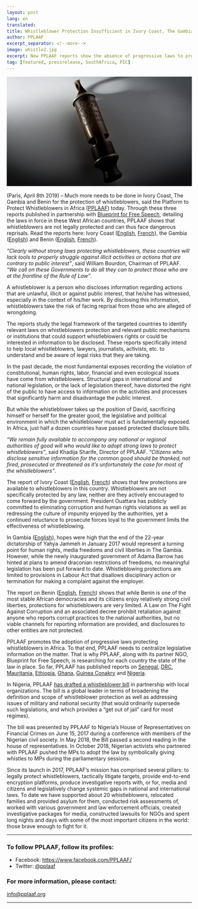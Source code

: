 ```yaml
---
layout: post
lang: en
translated:
title: Whistleblower Protection Insufficient in Ivory Coast, The Gambia and Benin
author: PPLAAF
excerpt_separator: <!--more-->
image: whistle2.jpg
excerpt: New PPLAAF reports show the absence of progressive laws to protect whistleblowers
tag: [featured, pressrelease, SouthAfrica, PIC]
---
```


<img class="img-responsive img-post center-block" src="/assets/images/posts/whistle2.jpg"> 

(Paris, April 8th 2019) – Much more needs to be done in Ivory Coast, The Gambia and Benin for the protection of whistleblowers, said the Platform to Protect Whistleblowers in Africa ([PPLAAF](https://pplaaf.org/)) today. Through these three reports published in partnership with [Blueprint for Free Speech](https://blueprintforfreespeech.net), detailing the laws in force in these West African countries, PPLAAF shows that whistleblowers are not legally protected and can thus face dangerous reprisals. Read the reports here:  Ivory Coast ([English](https://pplaaf.org/country/cotedivoire.html), [French](https://pplaaf.org/fr/country/cotedivoire.html)), the Gambia ([English](https://pplaaf.org/country/gambia.html)) and Benin ([English](https://pplaaf.org/country/benin.html), [French](https://pplaaf.org/fr/country/benin.html)).

_“Clearly without strong laws protecting whistleblowers, these countries will lack tools to properly struggle against illicit activities or actions that are contrary to public interest”_, said William Bourdon, Chairman of PPLAAF. _“We call on these Governments to do all they can to protect those who are at the frontline of the Rule of Law”_. 

A whistleblower is a person who discloses information regarding actions that are unlawful, illicit or against public interest, that he/she has witnessed, especially in the context of his/her work. By disclosing this information, whistleblowers take the risk of facing reprisal from those who are alleged of wrongdoing.

The reports study the legal framework of the targeted countries to identify relevant laws on whistleblowers protection and relevant public mechanisms or institutions that could support whistleblowers rights or could be interested in information to be disclosed. These reports specifically intend to help local whistleblowers, lawyers, journalists, activists, etc. to understand and be aware of legal risks that they are taking. 

In the past decade, the most fundamental exposes recording the violation of constitutional, human rights, labor, financial and even ecological issues have come from whistleblowers.  Structural gaps in international and national legislation, or the lack of legislation thereof, have distorted the right of the public to have access to information on the activities and processes that significantly harm and disadvantage the public interest. 

But while the whistleblower takes up the position of David, sacrificing himself or herself for the greater good, the legislative and political environment in which the whistleblower must act is fundamentally exposed. In Africa, just half a dozen countries have passed protected disclosure bills.

_“We remain fully available to accompany any national or regional authorities of good will who would like to adopt strong laws to protect whistleblowers”_, said Khadija Sharife, Director of PPLAAF. _“Citizens who disclose sensitive information for the common good should be thanked, not fired, prosecuted or threatened as it’s unfortunately the case for most of the whistleblowers”_. 

The report of Ivory Coast ([English](https://pplaaf.org/country/cotedivoire.html), [French](https://pplaaf.org/fr/country/cotedivoire.html)) shows that few protections are available to whistleblowers in this country. Whistleblowers are not specifically protected by any law, neither are they actively encouraged to come forward by the government. President Ouattara has publicly committed to eliminating corruption and human rights violations as well as redressing the culture of impunity enjoyed by the authorities, yet a continued reluctance to prosecute forces loyal to the government limits the effectiveness of whistleblowing.

In Gambia ([English](https://pplaaf.org/country/gambia.html)), hopes were high that the end of the 22-year dictatorship of Yahya Jammeh in January 2017 would represent a turning point for human rights, media freedoms and civil liberties in The Gambia. However, while the newly inaugurated government of Adama Barrow has hinted at plans to amend draconian restrictions of freedoms, no meaningful legislation has been put forward to date. Whistleblowing protections are limited to provisions in Labour Act that disallows disciplinary action or termination for making a complaint against the employer. 

The report on Benin ([English](https://pplaaf.org/country/benin.html), [French](https://pplaaf.org/fr/country/benin.html)) shows that while Benin is one of the most stable African democracies and its citizens enjoy relatively strong civil liberties, protections for whistleblowers are very limited. A Law on The Fight Against Corruption and an associated decree prohibit retaliation against anyone who reports corrupt practices to the national authorities, but no viable channels for reporting information are provided, and disclosures to other entities are not protected.

PPLAAF promotes the adoption of progressive laws protecting whistleblowers in Africa. To that end, PPLAAF needs to centralize legislative information on the matter. That is why PPLAAF, along with its partner NGO, Blueprint for Free Speech, is researching for each country the state of the law in place. So far, PPLAAF has published reports on [Senegal](https://pplaaf.org/country/senegal.html), [DRC](https://pplaaf.org/country/drc.html), [Mauritania](https://pplaaf.org/country/mauritania.html), [Ethiopia](https://pplaaf.org/country/ethiopia.html), [Ghana](https://pplaaf.org/country/ghana.html), [Guinea Conakry](https://pplaaf.org/country/guinea.html) and [Nigeria](https://pplaaf.org/country/nigeria.html).

In Nigeria, PPLAAF [has drafted a whistleblower bill](https://pplaaf.org/2017/06/15/nigerian-parliament.html) in partnership with local organizations. The bill is a global leader in terms of broadening the definition and scope of whistleblower protection as well as addressing issues of military and national security (that would ordinarily supersede such legislations, and which provides a “get out of jail” card for most regimes). 

The bill was presented by PPLAAF to Nigeria’s House of Representatives on Financial Crimes on June 15, 2017 during a conference with members of the Nigerian civil society. In May 2018, the Bill passed a second reading in the house of representatives. In October 2018, Nigerian activists who partnered with PPLAAF pushed the MPs to adopt the law by symbolically giving whistles to MPs during the parliamentary sessions. 

Since its launch in 2017, PPLAAF’s mission has comprised several pillars: to legally protect whistleblowers, tactically litigate targets, provide end-to-end encryption platforms, produce investigative reports with, or for, media and citizens and legislatively change systemic gaps in national and international laws. To date we have supported about 20 whistleblowers, relocated families and provided asylum for them, conducted risk assessments of, worked with various government and law enforcement officials, created investigative packages for media, constructed lawsuits for NGOs and spent long nights and days with some of the most important citizens in the world: those brave enough to fight for it. 




----------------------

### To follow PPLAAF, follow its profiles:
- Facebook: <https://www.facebook.com/PPLAAF/>
- Twitter: [@pplaaf](https://twitter.com/pplaaf)

### For more information, please contact:
[info@pplaaf.org](mailto:info@pplaaf.org ) 




-----
